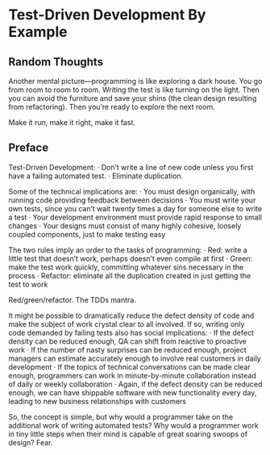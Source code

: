 # Test-Driven Development By Example

## Random Thoughts

Another mental picture—programming is like exploring a dark house. You go from room to room to room. Writing the test is like turning on the light. Then you can avoid the furniture and save your shins (the clean design resulting from refactoring). Then you’re ready to explore the next room.

Make it run, make it right, make it fast.

## Preface

Test-Driven Development:
· Don’t write a line of new code unless you first have a failing automated test.
· Eliminate duplication.

Some of the technical implications are:
· You must design organically, with running code providing feedback between decisions
· You must write your own tests, since you can’t wait twenty times a day for someone else to write a test
· Your development environment must provide rapid response to small changes
· Your designs must consist of many highly cohesive, loosely coupled components, just to make testing easy

The two rules imply an order to the tasks of programming:
· Red: write a little test that doesn’t work, perhaps doesn’t even compile at first
· Green: make the test work quickly, committing whatever sins necessary in the
process
· Refactor: eliminate all the duplication created in just getting the test to work

Red/green/refactor. The TDDs mantra.

It might be possible to dramatically reduce the defect density of code and make the subject of work crystal clear to all involved. If so, writing only code demanded by failing tests also has social implications:
· If the defect density can be reduced enough, QA can shift from reactive to proactive work
· If the number of nasty surprises can be reduced enough, project managers can estimate accurately enough to involve real customers in daily development
· If the topics of technical conversations can be made clear enough, programmers can work in minute-by-minute collaboration instead of daily or weekly collaboration
· Again, if the defect density can be reduced enough, we can have shippable software with new functionality every day, leading to new business relationships with customers

So, the concept is simple, but why would a programmer take on the additional work of writing automated tests? Why would a programmer work in tiny little steps when their mind is capable of great soaring swoops of design? Fear.
